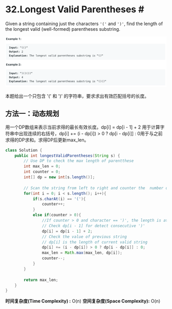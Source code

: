 # 32.Longest Valid Parentheses \#

Given a string containing just the characters `'('` and `')'`, find the length of the longest valid \(well-formed\) parentheses substring.

![](.gitbook/assets/image%20%283%29.png)

本题给出一个只包含 '\(' 和 '\)' 的字符串，要求求出有效匹配括号的长度。

## 方法一：动态规划

用一个DP数组来表示当前求得的最长有效长度。dp\[i\] = dp\[i - 1\] + 2 用于计算字符串中出现连续的右括号，dp\[i\] += \(i - dp\[i\]\) &gt; 0 ? dp\[i - dp\[i\]\] : 0用于与之前求得的DP求和。求得DP后更新max\_len。

```java
class Solution {
    public int longestValidParentheses(String s) {
        // Use DP to check the max length of parentthese
        int max_len = 0;
        int counter = 0;
        int[] dp = new int[s.length()];
        
        // Scan the string from left to right and counter the  number of '('
        for(int i = 0; i < s.length(); i++){
            if(s.charAt(i) == '('){
                counter++;
            }
            else if(counter > 0){
                //If counter > 0 and character == ')', the length is at least 2
                // Check dp[i - 1] for detect consecutive ')'
                dp[i] = dp[i - 1] + 2;
                // Check the value of previous string
                // dp[i] is the length of current valid string
                dp[i] += (i - dp[i]) > 0 ? dp[i - dp[i]] : 0;
                max_len = Math.max(max_len, dp[i]);
                counter--;
            }
        }
        
        return max_len;
    }
}
```

**时间复杂度\(Time Complexity\) :** O\(n\)          **空间复杂度\(Space Complexity\):** O\(n\)

